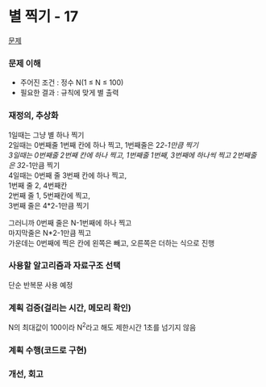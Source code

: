 # 별 찍기 - 17
[문제](https://www.acmicpc.net/problem/10992)

### 문제 이해
- 주어진 조건 : 정수 N(1 ≤ N ≤ 100)  
- 필요한 결과 : 규칙에 맞게 별 출력  

### 재정의, 추상화
1일때는 그냥 별 하나 찍기  
2일때는 0번째줄 1번째 칸에 하나 찍고, 1번째줄은 2*2-1만큼 찍기  
3일때는 0번째줄 2번째 칸에 하나 찍고, 1번째줄 1번째, 3번째에 하나씩 찍고 2번째줄은 3*2-1만큼 찍기  
4일때는 0번째 줄 3번째 칸에 하나 찍고,  
1번째 줄 2, 4번째칸  
2번째 줄 1, 5번째칸에 찍고,  
3번째 줄은 4*2-1만큼 찍기  

그러니까 0번째 줄은 N-1번째에 하나 찍고  
마지막줄은 N*2-1만큼 찍고  
가운데는 0번째에 찍은 칸에 왼쪽은 빼고, 오른쪽은 더하는 식으로 진행  

### 사용할 알고리즘과 자료구조 선택
단순 반복문 사용 예정  

### 계획 검증(걸리는 시간, 메모리 확인)
N의 최대값이 100이라 N<sup>2</sup>라고 해도 제한시간 1초를 넘기지 않음  

### 계획 수행(코드로 구현)

### 개선, 회고
